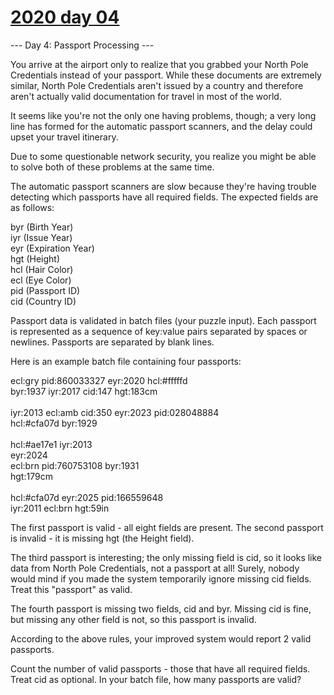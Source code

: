 # [2020 day 04](https://adventofcode.com/2020/day/4)

--- Day 4: Passport Processing ---

You arrive at the airport only to realize that you grabbed your North Pole Credentials instead of your passport. While these documents are extremely similar, North Pole Credentials aren't issued by a country and therefore aren't actually valid documentation for travel in most of the world.



It seems like you're not the only one having problems, though; a very long line has formed for the automatic passport scanners, and the delay could upset your travel itinerary.



Due to some questionable network security, you realize you might be able to solve both of these problems at the same time.



The automatic passport scanners are slow because they're having trouble detecting which passports have all required fields. The expected fields are as follows:



byr (Birth Year)\
iyr (Issue Year)\
eyr (Expiration Year)\
hgt (Height)\
hcl (Hair Color)\
ecl (Eye Color)\
pid (Passport ID)\
cid (Country ID)



Passport data is validated in batch files (your puzzle input). Each passport is represented as a sequence of key:value pairs separated by spaces or newlines. Passports are separated by blank lines.



Here is an example batch file containing four passports:



ecl:gry pid:860033327 eyr:2020 hcl:#fffffd\
byr:1937 iyr:2017 cid:147 hgt:183cm\
\
iyr:2013 ecl:amb cid:350 eyr:2023 pid:028048884\
hcl:#cfa07d byr:1929\
\
hcl:#ae17e1 iyr:2013\
eyr:2024\
ecl:brn pid:760753108 byr:1931\
hgt:179cm\
\
hcl:#cfa07d eyr:2025 pid:166559648\
iyr:2011 ecl:brn hgt:59in



The first passport is valid - all eight fields are present. The second passport is invalid - it is missing hgt (the Height field).



The third passport is interesting; the only missing field is cid, so it looks like data from North Pole Credentials, not a passport at all! Surely, nobody would mind if you made the system temporarily ignore missing cid fields.  Treat this "passport" as valid.



The fourth passport is missing two fields, cid and byr. Missing cid is fine, but missing any other field is not, so this passport is invalid.



According to the above rules, your improved system would report 2 valid passports.



Count the number of valid passports - those that have all required fields. Treat cid as optional. In your batch file, how many passports are valid?



